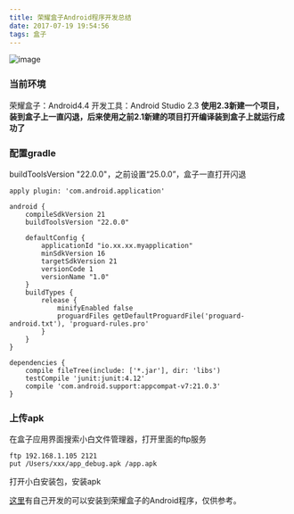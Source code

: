 ```yaml
---
title: 荣耀盒子Android程序开发总结
date: 2017-07-19 19:54:56
tags: 盒子
---
```


![image](http://upload-images.jianshu.io/upload_images/301129-52ab3adbcd517f7c.png?imageMogr2/auto-orient/strip%7CimageView2/2/w/1240)

### 当前环境
荣耀盒子：Android4.4
开发工具：Android Studio 2.3 
__使用2.3新建一个项目，装到盒子上一直闪退，后来使用之前2.1新建的项目打开编译装到盒子上就运行成功了__

### 配置gradle
buildToolsVersion "22.0.0"，之前设置“25.0.0”，盒子一直打开闪退

    apply plugin: 'com.android.application'

    android {
        compileSdkVersion 21
        buildToolsVersion "22.0.0"

        defaultConfig {
            applicationId "io.xx.xx.myapplication"
            minSdkVersion 16
            targetSdkVersion 21
            versionCode 1
            versionName "1.0"
        }
        buildTypes {
            release {
                minifyEnabled false
                proguardFiles getDefaultProguardFile('proguard-android.txt'), 'proguard-rules.pro'
            }
        }
    }

    dependencies {
        compile fileTree(include: ['*.jar'], dir: 'libs')
        testCompile 'junit:junit:4.12'
        compile 'com.android.support:appcompat-v7:21.0.3'
    }

### 上传apk
在盒子应用界面搜索小白文件管理器，打开里面的ftp服务

    ftp 192.168.1.105 2121
    put /Users/xxx/app_debug.apk /app.apk

打开小白安装包，安装apk

[这里](https://github.com/jackyshan/macOSVideoList_Android)有自己开发的可以安装到荣耀盒子的Android程序，仅供参考。